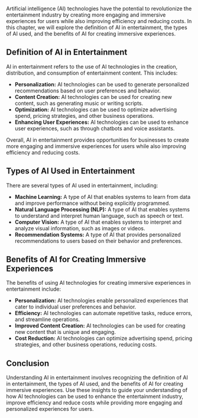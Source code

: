 
Artificial intelligence (AI) technologies have the potential to revolutionize the entertainment industry by creating more engaging and immersive experiences for users while also improving efficiency and reducing costs. In this chapter, we will explore the definition of AI in entertainment, the types of AI used, and the benefits of AI for creating immersive experiences.

Definition of AI in Entertainment
---------------------------------

AI in entertainment refers to the use of AI technologies in the creation, distribution, and consumption of entertainment content. This includes:

* **Personalization:** AI technologies can be used to generate personalized recommendations based on user preferences and behavior.
* **Content Creation:** AI technologies can be used for creating new content, such as generating music or writing scripts.
* **Optimization:** AI technologies can be used to optimize advertising spend, pricing strategies, and other business operations.
* **Enhancing User Experiences:** AI technologies can be used to enhance user experiences, such as through chatbots and voice assistants.

Overall, AI in entertainment provides opportunities for businesses to create more engaging and immersive experiences for users while also improving efficiency and reducing costs.

Types of AI Used in Entertainment
---------------------------------

There are several types of AI used in entertainment, including:

* **Machine Learning:** A type of AI that enables systems to learn from data and improve performance without being explicitly programmed.
* **Natural Language Processing (NLP):** A type of AI that enables systems to understand and interpret human language, such as speech or text.
* **Computer Vision:** A type of AI that enables systems to interpret and analyze visual information, such as images or videos.
* **Recommendation Systems:** A type of AI that provides personalized recommendations to users based on their behavior and preferences.

Benefits of AI for Creating Immersive Experiences
-------------------------------------------------

The benefits of using AI technologies for creating immersive experiences in entertainment include:

* **Personalization:** AI technologies enable personalized experiences that cater to individual user preferences and behavior.
* **Efficiency:** AI technologies can automate repetitive tasks, reduce errors, and streamline operations.
* **Improved Content Creation:** AI technologies can be used for creating new content that is unique and engaging.
* **Cost Reduction:** AI technologies can optimize advertising spend, pricing strategies, and other business operations, reducing costs.

Conclusion
----------

Understanding AI in entertainment involves recognizing the definition of AI in entertainment, the types of AI used, and the benefits of AI for creating immersive experiences. Use these insights to guide your understanding of how AI technologies can be used to enhance the entertainment industry, improve efficiency and reduce costs while providing more engaging and personalized experiences for users.
